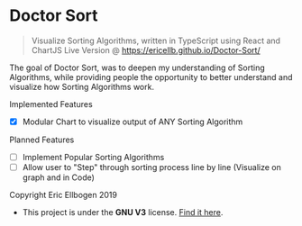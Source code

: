 # Doctor Sort

> Visualize Sorting Algorithms, written in TypeScript using React and ChartJS Live Version @ https://ericellb.github.io/Doctor-Sort/

The goal of Doctor Sort, was to deepen my understanding of Sorting Algorithms, while providing people the opportunity to better understand and visualize how Sorting Algorithms work.

Implemented Features

- [x] Modular Chart to visualize output of ANY Sorting Algorithm

Planned Features

- [ ] Implement Popular Sorting Algorithms
- [ ] Allow user to "Step" through sorting process line by line (Visualize on graph and in Code)

Copyright Eric Ellbogen 2019

- This project is under the **GNU V3** license. [Find it here](https://github.com/ericellb/Doctor-Sort/blob/master/LICENSE).
